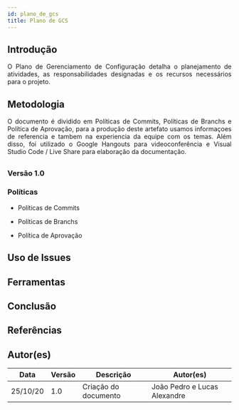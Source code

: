 ```yaml
---
id: plano_de_gcs
title: Plano de GCS
---
```



## Introdução

<p align = "justify">
O Plano de Gerenciamento de Configuração detalha o planejamento de atividades, as responsabilidades designadas e os recursos necessários para o projeto.
</p>

## Metodologia

<p align = "justify">
O documento é dividido em  Políticas de Commits, Políticas de Branchs e Política de Aprovação, para a produção deste artefato usamos informaçoes de referencia e tambem na experiencia da equipe com os temas. Além disso, foi utilizado o Google Hangouts para videoconferência e Visual Studio Code / Live Share para elaboração da documentação.
</p>

## 

### Versão 1.0

### Políticas

- Políticas de Commits

- Políticas de Branchs

- Política de Aprovação

## Uso de Issues

## Ferramentas

## Conclusão

<p align = "justify">

</p>

## Referências

> 

> 

## Autor(es)

| Data | Versão | Descrição | Autor(es) |
| -- | -- | -- | -- |
| 25/10/20 | 1.0 | Criação do documento | João Pedro e Lucas Alexandre |